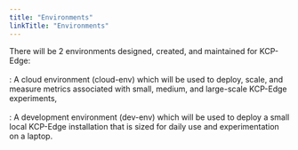 ```yaml
---
title: "Environments"
linkTitle: "Environments"
---
```


There will be 2 environments designed, created, and maintained for KCP-Edge:</br></br>
:   A cloud environment (cloud-env) which will be used to deploy, scale, and measure metrics associated with small, medium, and large-scale KCP-Edge experiments,</br></br>
:   A development environment (dev-env) which will be used to deploy a small local KCP-Edge installation that is sized for daily use and experimentation on a laptop.</br>

